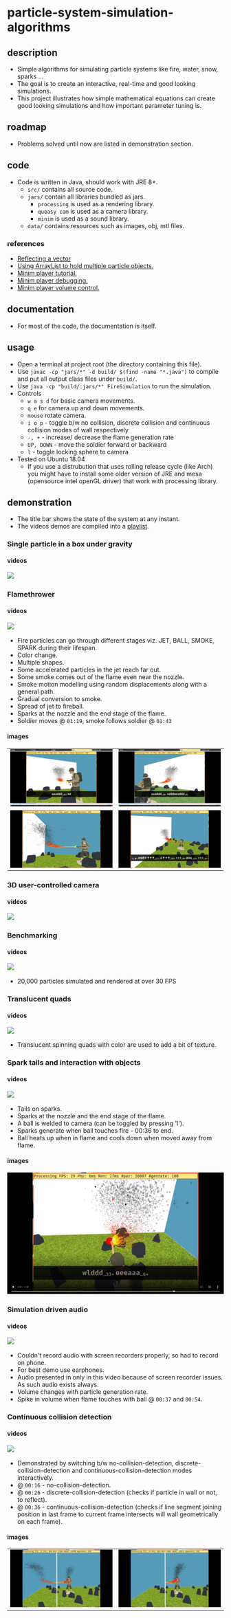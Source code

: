 # particle-system-simulation-algorithms

## description
- Simple algorithms for simulating particle systems like fire, water, snow, sparks ...
- The goal is to create an interactive, real-time and good looking simulations.
- This project illustrates how simple mathematical equations can create good looking simulations and how important parameter tuning is.

## roadmap
- Problems solved until now are listed in demonstration section.

## code
- Code is written in Java, should work with JRE 8+.
    - `src/` contains all source code.
    - `jars/` contain all libraries bundled as jars.
        - `processing` is used as a rendering library.
        - `queasy cam` is used as a camera library.
        - `minim` is used as a sound library.
    - `data/` contains resources such as images, obj, mtl files.

### references
- [Reflecting a vector](https://math.stackexchange.com/questions/13261/how-to-get-a-reflection-vector)
- [Using ArrayList to hold multiple particle objects.](https://natureofcode.com/book/chapter-4-particle-systems/)
- [Minim player tutorial.](https://gist.github.com/shiffman/7603264)
- [Minim player debugging.](https://forum.processing.org/one/topic/why-does-minim-audioplayer-sound-choppy.html)
- [Minim player volume control.](https://discourse.processing.org/t/minim-setting-volume-of-an-audioplayer/3596/4)

## documentation
- For most of the code, the documentation is itself.

## usage
- Open a terminal at project root (the directory containing this file).
- Use `javac -cp "jars/*" -d build/ $(find -name "*.java")` to compile and put all output class files under `build/`.
- Use `java -cp "build/:jars/*" FireSimulation` to run the simulation.
- Controls
    - `w a s d` for basic camera movements.
    - `q e` for camera up and down movements.
    - `mouse` rotate camera.
    - `i o p` - toggle b/w no collision, discrete collision and continuous collision modes of wall respectively
    - `-, +` - increase/ decrease the flame generation rate
    - `UP, DOWN` - move the soldier forward or backward
    - `l` - toggle locking sphere to camera
- Tested on Ubuntu 18.04
    - If you use a distrubution that uses rolling release cycle (like Arch) you might have to install some older version of JRE and mesa (opensource intel openGL driver) that work with processing library.

## demonstration
- The title bar shows the state of the system at any instant.
- The videos demos are compiled into a [playlist](https://www.youtube.com/playlist?list=PLrz4CUP15JSJRikNSRDmKqxJxf19uM-NS).

### Single particle in a box under gravity
#### videos
[![](http://img.youtube.com/vi/N6lMeEYJrjQ/0.jpg)](https://www.youtube.com/watch?v=N6lMeEYJrjQ)

### Flamethrower
#### videos
[![](http://img.youtube.com/vi/-dO03UGtreE/0.jpg)](https://www.youtube.com/watch?v=-dO03UGtreE)
- Fire particles can go through different stages viz. JET, BALL, SMOKE, SPARK during their lifespan.
- Color change.
- Multiple shapes.
- Some accelerated particles in the jet reach far out.
- Some smoke comes out of the flame even near the nozzle.
- Smoke motion modelling using random displacements along with a general path.
- Gradual conversion to smoke.
- Spread of jet to fireball.
- Sparks at the nozzle and the end stage of the flame.
- Soldier moves @ `01:19`, smoke follows soldier @ `01:43`

#### images
| | |
| --- | --- |
| ![](./github/flame_details/1.png) | ![](./github/flame_details/2.png) |
| ![](./github/flame_details/3.png) | ![](./github/flame_details/4.png) |

### 3D user-controlled camera
#### videos
[![](http://img.youtube.com/vi/4C7gNYOVCs8/0.jpg)](https://www.youtube.com/watch?v=4C7gNYOVCs8)

### Benchmarking
#### videos
[![](http://img.youtube.com/vi/h7LS4IjoH9s/0.jpg)](https://www.youtube.com/watch?v=h7LS4IjoH9s)
- 20,000 particles simulated and rendered at over 30 FPS

### Translucent quads
#### videos
[![](http://img.youtube.com/vi/WvYUFo1l8Ow/0.jpg)](https://www.youtube.com/watch?v=WvYUFo1l8Ow)
- Translucent spinning quads with color are used to add a bit of texture.

### Spark tails and interaction with objects
#### videos
[![](http://img.youtube.com/vi/eq6Lh7SRqE0/0.jpg)](https://www.youtube.com/watch?v=eq6Lh7SRqE0)
- Tails on sparks.
- Sparks at the nozzle and the end stage of the flame.
- A ball is welded to camera (can be toggled by pressing 'l').
- Sparks generate when ball touches fire - 00:36 to end.
- Ball heats up when in flame and cools down when moved away from flame.

#### images
![](./github/sphere.png)

### Simulation driven audio
#### videos
[![](http://img.youtube.com/vi/r0UL6AdOzPc/0.jpg)](https://www.youtube.com/watch?v=r0UL6AdOzPc)
- Couldn't record audio with screen recorders properly, so had to record on phone.
- For best demo use earphones.
- Audio presented in only in this video because of screen recorder issues. As such audio exists always.
- Volume changes with particle generation rate.
- Spike in volume when flame touches with ball @ `00:37` and `00:54`.

### Continuous collision detection
#### videos
[![](http://img.youtube.com/vi/e_dTWkfg-kA/0.jpg)](https://www.youtube.com/watch?v=e_dTWkfg-kA)
- Demonstrated by switching b/w no-collision-detection, discrete-collision-detection and continuous-collision-detection modes interactively.
- @ `00:16` - no-collision-detection.
- @ `00:26` - discrete-collision-detection (checks if particle in wall or not, to reflect).
- @ `00:36` - continuous-collision-detection (checks if line segment joining position in last frame to current frame intersects will wall geometrically on each frame).

#### images
| | |
| --- | --- |
| ![](./github/discrete.png) | ![](./github/continuous.png) |
